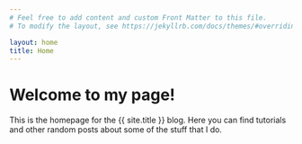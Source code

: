 ```yaml
---
# Feel free to add content and custom Front Matter to this file.
# To modify the layout, see https://jekyllrb.com/docs/themes/#overriding-theme-defaults

layout: home
title: Home
---
```


# Welcome to my page!

This is the homepage for the {{ site.title }} blog. Here you can find tutorials and other random posts about some of the stuff that I do.
